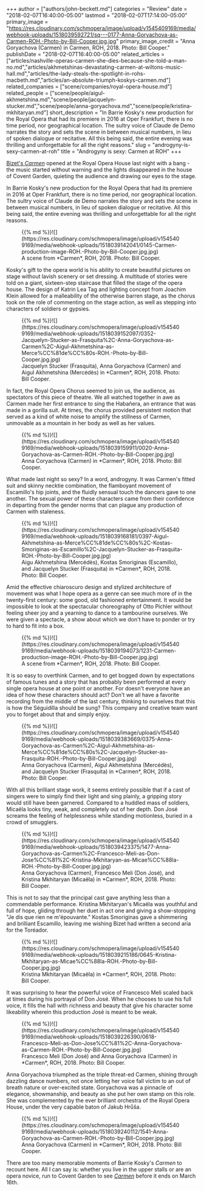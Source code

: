 +++
author = ["authors/john-beckett.md"]
categories = "Review"
date = "2018-02-07T16:40:00-05:00"
lastmod = "2018-02-07T17:14:00-05:00"
primary_image = "https://res.cloudinary.com/schmopera/image/upload/v1545409169/media/webhook-uploads/1518039592721/sq---0177-Anna-Goryachova-as-Carmen-ROH.-Photo-by-Bill-Cooper.jpg.jpg"
primary_image_credit = "Anna Goryachova (Carmen) in Carmen, ROH, 2018. Photo: Bill Cooper."
publishDate = "2018-02-07T16:40:00-05:00"
related_articles = ["articles/nashville-operas-carmen-she-dies-because-she-told-a-man-no.md","articles/akhmetshinas-devastating-carmen-at-wiltons-music-hall.md","articles/the-lady-steals-the-spotlight-in-rohs-macbeth.md","articles/an-absolute-triumph-koskys-carmen.md"]
related_companies = ["scene/companies/royal-opera-house.md"]
related_people = ["scene/people/aigul-akhmetshina.md","scene/people/jacquelyn-stucker.md","scene/people/anna-goryachova.md","scene/people/kristina-mkhitaryan.md"]
short_description = "In Barrie Kosky&#039;s new production for the Royal Opera that had its premiere in 2016 at Oper Frankfurt, there is no time period, nor geographical location. The sultry voice of Claude de Demo narrates the story and sets the scene in between musical numbers, in lieu of spoken dialogue or recitative. All this being said, the entire evening was thrilling and unforgettable for all the right reasons."
slug = "androgyny-is-sexy-carmen-at-roh"
title = "Androgyny is sexy: Carmen at ROH"
+++

[Bizet's *Carmen*](http://www.roh.org.uk/productions/carmen-by-barrie-kosky) opened at the Royal Opera House last night with a bang - the music started without warning and the lights disappeared in the house of Covent Garden, quieting the audience and drawing our eyes to the stage.

In Barrie Kosky's new production for the Royal Opera that had its premiere in 2016 at Oper Frankfurt, there is no time period, nor geographical location. The sultry voice of Claude de Demo narrates the story and sets the scene in between musical numbers, in lieu of spoken dialogue or recitative. All this being said, the entire evening was thrilling and unforgettable for all the right reasons.

<figure data-type="image">{{% md %}}![](https://res.cloudinary.com/schmopera/image/upload/v1545409169/media/webhook-uploads/1518039142041/0145-Carmen-production-image-ROH.-Photo-by-Bill-Cooper.jpg.jpg)
<figcaption>A scene from *Carmen*, ROH, 2018. Photo: Bill Cooper.</figcaption>
</figure>

Kosky's gift to the opera world is his ability to create beautiful pictures on stage without lavish scenery or set dressing. A multitude of stories were told on a giant, sixteen-step staircase that filled the stage of the opera house. The design of Katrin Lea Tag and lighting concept from Joachim Klein allowed for a malleability of the otherwise barren stage, as the chorus took on the role of commenting on the stage action, as well as stepping into characters of soldiers or gypsies.

<figure data-type="image">{{% md %}}![](https://res.cloudinary.com/schmopera/image/upload/v1545409169/media/webhook-uploads/1518039152097/0352-Jacquelyn-Stucker-as-Frasquita%2C-Anna-Goryachova-as-Carmen%2C-Aigul-Akhmetshina-as-Merce%CC%81de%CC%80s-ROH.-Photo-by-Bill-Cooper.jpg.jpg)
<figcaption>Jacquelyn Stucker (Frasquita), Anna Goryachova (Carmen) and Aigul Akhmetshina (Mercédès) in *Carmen*, ROH, 2018. Photo: Bill Cooper.</figcaption>
</figure>

In fact, the Royal Opera Chorus seemed to join us, the audience, as spectators of this piece of theatre. We all watched together in awe as Carmen made her first entrance to sing the Habañera, an entrance that was made in a gorilla suit. At times, the chorus provided persistent motion that served as a kind of white noise to amplify the stillness of Carmen, unmovable as a mountain in her body as well as her values.

<figure data-type="image">{{% md %}}![](https://res.cloudinary.com/schmopera/image/upload/v1545409169/media/webhook-uploads/1518039159911/0020-Anna-Goryachova-as-Carmen-ROH.-Photo-by-Bill-Cooper.jpg.jpg)
<figcaption>Anna Coryachova (Carmen) in *Carmen*, ROH, 2018. Photo: Bill Cooper.</figcaption>
</figure>

What made last night so sexy? In a word, androgyny. It was Carmen's fitted suit and skinny necktie combination, the flamboyant movement of Escamillo's hip joints, and the fluidly sensual touch the dancers gave to one another. The sexual power of these characters came from their confidence in departing from the gender norms that can plague any production of Carmen with staleness.

<figure data-type="image">{{% md %}}![](https://res.cloudinary.com/schmopera/image/upload/v1545409169/media/webhook-uploads/1518039168181/0397-Aigul-Akhmetshina-as-Merce%CC%81de%CC%80s%2C-Kostas-Smoriginas-as-Escamillo%2C-Jacquelyn-Stucker-as-Frasquita-ROH.-Photo-by-Bill-Cooper.jpg.jpg)
<figcaption>Aigu Akhmetshina (Mercédès), Kostas Smoriginas (Escamillo), and Jacquelyn Stucker (Frasquita) in *Carmen*, ROH, 2018. Photo: Bill Cooper.</figcaption>
</figure>

Amid the effective chiaroscuro design and stylized architecture of movement was what I hope opera as a genre can see much more of in the twenty-first century: some good, old fashioned entertainment. It would be impossible to look at the spectacular choreography of Otto Pichler without feeling sheer joy and a yearning to dance to a tambourine ourselves. We were given a spectacle, a show about which we don't have to ponder or try to hard to fit into a box.

<figure data-type="image">{{% md %}}![](https://res.cloudinary.com/schmopera/image/upload/v1545409169/media/webhook-uploads/1518039194073/1231-Carmen-production-image-ROH.-Photo-by-Bill-Cooper.jpg.jpg)
<figcaption>A scene from *Carmen*, ROH, 2018. Photo: Bill Cooper.</figcaption>
</figure>

It is so easy to overthink Carmen, and to get bogged down by expectations of famous tunes and a story that has probably been performed at every single opera house at one point or another. For doesn't everyone have an idea of how these characters should act? Don't we all have a favorite recording from the middle of the last century, thinking to ourselves that this is how the Séguidilla should be sung? This company and creative team want you to forget about that and simply enjoy.

<figure data-type="image">{{% md %}}![](https://res.cloudinary.com/schmopera/image/upload/v1545409169/media/webhook-uploads/1518039383669/0375-Anna-Goryachova-as-Carmen%2C-Aigul-Akhmetshina-as-Merce%CC%81de%CC%80s%2C-Jacquelyn-Stucker-as-Frasquita-ROH.-Photo-by-Bill-Cooper.jpg.jpg)
<figcaption>Anna Goryachova (Carmen), Aigul Akhmetshina (Mercédès), and Jacquelyn Stucker (Frasquita) in *Carmen*, ROH, 2018. Photo: Bill Cooper.</figcaption>
</figure>

With all this brilliant stage work, it seems entirely possible that if a cast of singers were to simply find their light and sing plainly, a gripping story would still have been garnered. Compared to a huddled mass of soldiers, Micaëla looks tiny, weak, and completely out of her depth. Don José screams the feeling of helplessness while standing motionless, buried in a crowd of smugglers.

<figure data-type="image">{{% md %}}![](https://res.cloudinary.com/schmopera/image/upload/v1545409169/media/webhook-uploads/1518039423375/1477-Anna-Goryachova-as-Carmen%2C-Francesco-Meli-as-Don-Jose%CC%81%2C-Kristina-Mkhitaryan-as-Micae%CC%88la-ROH.-Photo-by-Bill-Cooper.jpg.jpg)
<figcaption>Anna Goryachova (Carmen), Francesco Meli (Don José), and Kristina Mkhitaryan (Micaëla) in *Carmen*, ROH, 2018. Photo: Bill Cooper.</figcaption>
</figure>

This is not to say that the principal cast gave anything less than a commendable performance. Kristina Mkhitaryan's Micaëla was youthful and full of hope, gliding through her duet in act one and giving a show-stopping "Je dis que rien ne m'épouvante." Kostas Smoriginas gave a shimmering and brilliant Escamillo, leaving me wishing Bizet had written a second aria for the Toréador.

<figure data-type="image">{{% md %}}![](https://res.cloudinary.com/schmopera/image/upload/v1545409169/media/webhook-uploads/1518039215186/0645-Kristina-Mkhitaryan-as-Micae%CC%88la-ROH.-Photo-by-Bill-Cooper.jpg.jpg)
<figcaption>Kristina Mkhitaryan (Micaëla) in *Carmen*, ROH, 2018. Photo: Bill Cooper.</figcaption>
</figure>

It was surprising to hear the powerful voice of Francesco Meli scaled back at times during his portrayal of Don José. When he chooses to use his full voice, it fills the hall with richness and beauty that give his character some likeability wherein this production José is meant to be weak.

<figure data-type="image">{{% md %}}![](https://res.cloudinary.com/schmopera/image/upload/v1545409169/media/webhook-uploads/1518039226390/0618-Francesco-Meli-as-Don-Jose%CC%81%2C-Anna-Goryachova-as-Carmen-ROH.-Photo-by-Bill-Cooper.jpg.jpg)
<figcaption>Francesco Meli (Don José) and Anna Goryachova (Carmen) in *Carmen*, ROH, 2018. Photo: Bill Cooper.</figcaption>
</figure>

Anna Goryachova triumphed as the triple threat-ed Carmen, shining through dazzling dance numbers, not once letting her voice fall victim to an out of breath nature or over-excited state. Goryachova was a pinnacle of elegance, showmanship, and beauty as she put her own stamp on this role. She was complemented by the ever brilliant orchestra of the Royal Opera House, under the very capable baton of Jakub Hrůša.

<figure data-type="image">{{% md %}}![](https://res.cloudinary.com/schmopera/image/upload/v1545409169/media/webhook-uploads/1518039240112/1541-Anna-Goryachova-as-Carmen-ROH.-Photo-by-Bill-Cooper.jpg.jpg)
<figcaption>Anna Goryachova (Carmen) in *Carmen*, ROH, 2018. Photo: Bill Cooper.</figcaption>
</figure>

There are too many memorable moments of Barrie Kosky's *Carmen* to recount here. All I can say is: whether you live in the upper stalls or are an opera novice, run to Covent Garden to see [*Carmen*](http://www.roh.org.uk/productions/carmen-by-barrie-kosky) before it ends on March 16th.
